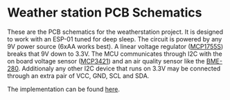 # Weather station PCB Schematics 

These are the PCB schematics for the weatherstation project.
It is designed to work with an ESP-01 tuned for deep sleep.
The circuit is powered by any 9V power source (6xAA works best).
A linear voltage regulator ([MCP1755S](http://ww1.microchip.com/downloads/en/devicedoc/25160a.pdf)) breaks that 9V down to 3.3V.
The MCU communicates through I2C with the on board voltage sensor ([MCP3421](https://www.microchip.com/wwwproducts/en/en520011)) and an air quality sensor like the [BME-280](https://www.bosch-sensortec.com/products/environmental-sensors/humidity-sensors-bme280/).
Additionaly any other I2C device that runs on 3.3V may be connected through an extra pair of VCC, GND, SCL and SDA.

The implementation can be found [here](https://github.com/mrsteakhouse/weatherstation/tree/main).
